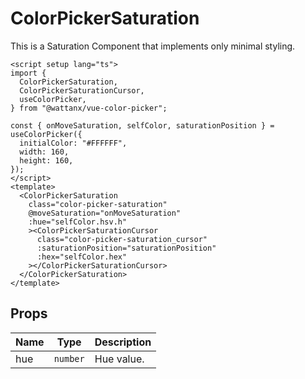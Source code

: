 # ColorPickerSaturation

This is a Saturation Component that implements only minimal styling.

```vue
<script setup lang="ts">
import {
  ColorPickerSaturation,
  ColorPickerSaturationCursor,
  useColorPicker,
} from "@wattanx/vue-color-picker";

const { onMoveSaturation, selfColor, saturationPosition } = useColorPicker({
  initialColor: "#FFFFFF",
  width: 160,
  height: 160,
});
</script>
<template>
  <ColorPickerSaturation
    class="color-picker-saturation"
    @moveSaturation="onMoveSaturation"
    :hue="selfColor.hsv.h"
    ><ColorPickerSaturationCursor
      class="color-picker-saturation_cursor"
      :saturationPosition="saturationPosition"
      :hex="selfColor.hex"
    ></ColorPickerSaturationCursor>
  </ColorPickerSaturation>
</template>
```

## Props

<!-- prettier-ignore -->
| Name | Type | Description |
| --- | --- | --- |
| hue <Badge type="info" text="required" /> | `number` |  Hue value. |
